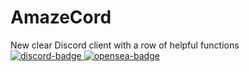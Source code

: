 # AmazeCord 
New clear Discord client with a row of helpful functions <br>
<a href="https://discord.gg/CAZuptHJBb">
        <img src="https://img.shields.io/badge/support%20server-join-green?labelColor=0c0d10&color=7289da&style=for-the-badge&logo=discord&logoColor=7289da" alt="discord-badge">
  </a>
<a href="https://opensea.io/Anline">
        <img src="https://img.shields.io/badge/Our%20OPENSEA-DONATE-%2300457C.svg?logo=opensea&labelColor=0c0d10&color=green&style=for-the-badge" alt="opensea-badge">
  </a>


